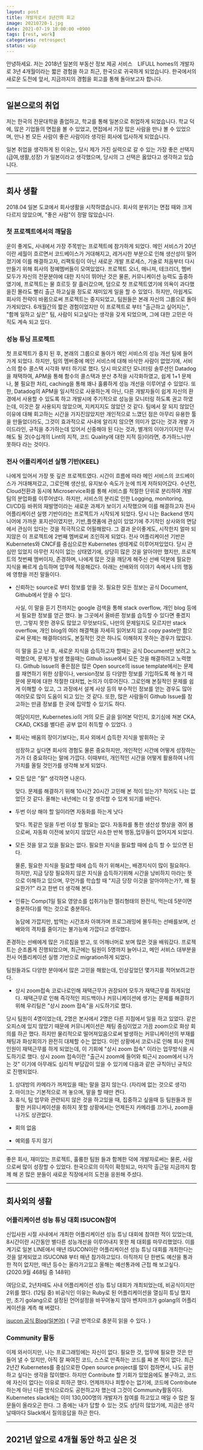 ```yaml
---
layout: post
title: 개발자로서 3년간의 회고
image: 20210720-1.jpg
date: 2021-07-19 10:00:00 +0900
tags: [rest, work]
categories: retrospect
status: wip
---
```


안녕하세요. 저는 2018년 일본의 부동산 정보 제공 서비스　LIFULL homes의 개발자로 3년 4개월이라는 짧은 경험을 하고
최근, 한국으로 귀국하게 되었습니다.
한국에서의 새로운 도전에 앞서, 지금까지의 경험을 회고를 통해 돌아보고자 합니다.

---

## 일본으로의 취업
저는 한국의 전문대학을 졸업하고, 학교를 통해 일본으로 취업하게 되었습니다.
학교 덕에, 많은 기업들의 면접을 볼 수 있었고,
면접에서 가장 많은 사람을 만나 볼 수 있었으며, 만나 뵌 모든 사람이 좋은 사람이라 생각된 회사에 입사하게 되었습니다.

일본 취업을 생각하게 된 이유는, 당시 제가 가진 실력으로 갈 수 있는 가장 좋은 선택지(급여,생활,성장) 가 일본이라고 생각했으며, 
당시의 그 선택은 옳았다고 생각하고 있습니다.

---

## 회사 생활
2018.04 일본 도쿄에서 회사생활을 시작하였습니다.
회사의 분위기는 면접 때와 크게 다르지 않았으며, "좋은 사람"이 정말 많았습니다.

### 첫 프로젝트에서의 깨달음
운이 좋게도, 사내에서 가장 주목받는 프로젝트에 참가하게 되었다.
메인 서비스가 20년이란 세월이 흐르면서 코드베이스가 거대해지고, 레거시한 부분으로 인해 생산성이 떨어졌기에
이를 해결하고자, 리팩토링이 아닌 새로운 개발 프로세스, 기술로 처음부터 다시 만들기 위해 회사의 정예멤버들이 모여있었다.
프로젝트 오너, 매니져, 테크리더, 멤버 모두가 자신의 전문분야에 대한 지식이 뛰어난 것은 물론, 커뮤니케이션 능력도 출중하였기에, 프로젝트는 물 흐르듯 잘 흘러갔으며, 덤으로 첫 프로젝트였기에 의욕이 과다했을진 몰라도 빨리 출근 하고싶을 정도로 재미있게 일을 할 수 있었다.
하지만, 아쉽게도 회사의 전략이 바뀜으로써 프로젝트는 중지되었고, 팀원들은 본래 자신의 그룹으로 돌아가게되었다.
6개월간의 짧은 경험이었지만 이 프로젝트로 부터 "출근하고 싶어지는", "함께 일하고 싶은" 팀, 사람이 되고싶다는 생각을 갖게 되었으며, 그에 대한 고민은 아직도 계속 되고 있다.

### 성능 튜닝 프로젝트
첫 프로젝트가 중지 된 후, 본래의 그룹으로 돌아가 메인 서비스의 성능 개선 팀에 들어가게 되었다.
하지만, 팀의 멤버중에 메인 서비스에 대해 바삭한 사람이 없었기에, 서비스의 함수 콜스택 시각화 부터 하기로 했다.
당시 떠오르던 모니터링 솔루션인 Datadog을 채택하여, APM을 통해 함수의 콜스택과 분산 추적을 시각화하였고,
쉽게 1+1 문제나, 불 필요한 처리, caching을 통해 꽤나 훌륭하게 성능 개선을 이루어낼 수 있었다.
또한, Datadog의 APM을 일시적으로 사용하는게 아닌, 다른 개발자들이 쉽게 자신의 환경에서 사용할 수 있도록 하고
개발시에 주기적으로 성능을 모니터링 하도록 권고 하였는데, 이것은 잘 사용되지 않았으며, 지켜지지도 않았던 것 같다.
팀에서 잘 되지 않았던 이유에 대해 회고하는 시간을 가지진않았지만 개인적으로 느꼈던 점은 
아무리 유용한 툴을 만들었더라도, 그것이 효과적으로 사내에 알리지 않으면 의미가 없다는 것과
개발 가이드라인, 규칙을 추가하는데 있어서 신중해야 된 다는 것과, 별개의 이야기이지만 무시해도 될 것(수십개의 Lint의 지적, 코드 Quality에 대한 지적 등)이라면, 추가하느니만 못하다 라는 것이다.

### 전사 어플리케이션 실행 기반(KEEL)
나에게 있어서 가장 뜻 깊은 프로젝트였다.
시간이 흐름에 따라 메인 서비스의 코드베이스가 거대해져갔고, 그로인해 생산성, 유지보수 속도가 눈에 띄게 저하되어갔다.
수년전, Cloud전환과 동시에 Microservice화를 통해 서비스를 적절한 단위로 분리하여 개발팀의 분업화를 이루어냈다.
하지만, 서비스의 분리로 인한 Logging, monitoring, CI/CD등 바퀴의 재발명이라는 새로운 과제가 보이기 시작했으며 이를 해결하고자 
전사 어플리케이션 실행 기반이라는 프로젝트가 시작되게 되었다.
당시 나는 Backend 엔지니어에 가까운 포지션이였지만, 기반,플랫폼에 관심이 있었기에 주기적인 상사와의 면담에서 관심이 있다는 것을 적극적으로 어필해왔다. 
그 결과 운이좋게도, 시작한지 얼마 되지않은 이 프로젝트에 2번째 멤버로써 조인하게 되었다.
전사 어플리케이션 기반은 Kubernetes와 CNCF를 중심으로한 Kubernetes 생태계로 이루어져있었다.
당시 관심만 있었지 아무런 지식이 없는 상태였기에, 상당히 많은 것을 알아야만 했지만,
프로젝트의 첫번째 멤버이자, 존경하며, 나에게 많은 것을 깨닫게 해주신 선배 덕분에 필요한 지식을 빠르게 습득하며 업무에 적응해갔다.
아래는 선배와의 이야기 속에서 나의 행동에 영향을 끼친 말들이다.

- 신뢰하는 source로 부터 정보를 얻을 것.
  필요한 모든 정보는 공식 Document, Github에서 얻을 수 있다.
  
  사실, 이 말을 듣기 전까지는 google 검색을 통해 stack overflow, 개인 blog 등에서 필요한 정보를 얻곤 했다.
  늘 그곳에서 올바른 정보를 습득할 수 있다면 좋겠지만, 그렇지 못한 경우도 많았고
  무엇보다도, 나만의 문제일지도 모르지만 stack overflow, 개인 blog의 여러 해결책을 자세히 읽어보지 않고 copy paste만 함으로써
  문제는 해결하더라도, 본질적인 것은 하나도 이해하지 못하는 경우가 많았다.
  
  이 말을 듣고 난 후, 새로운 지식을 습득하고자 할때는 공식 Document만 보려고 노력했으며,
  문제가 발생 했을때는 Github issue에서 모든 것을 해결하려고 노력했다.
  Github Issue의 좋은점은 많은 Open source의 issue template에서는
  문제를 재연하기 위한 상황이나, version정보 등 다양한 정보를 기입하도록 해 놓기 때문에 문제에 대한 적절한 대처법, 논의가 이루어진다.
  그로인해 본질적인 문제를 쉽게 이해할 수 있고, 그 과정에서 설계 사상 등의 부수적인 정보를 얻는 경우도 많아 여러모로 많이 도움이 되고 있는 것 같다.
  또한, 많은 사람들이 Github Issue를 참고하는 만큼 정보를 한 곳에 집약할 수 있기도 하다.

  여담이지만, Kubernetes.io의 거의 모든 글을 읽어본 덕인지, 호기심에 쳐본 CKA, CKAD, CKS를 별다른 공부 없이 취득할 수 있었다. :)

- 회사는 배움의 장이기보다는, 회사 외에서 습득한 지식을 발휘하는 곳
  
  성장하고 싶다면 회사의 경험도 물론 중요하지만, 개인적인 시간에 어떻게 성장하는가가 더 중요하다는 말에 가깝다.
  이때부터, 개인적인 시간을 어떻게 활용하여 나의 가치를 올릴 것인가를 생각해 보게 되었다.

- 모든 답은 "잘" 생각하면 나온다.
  
  맞다. 문제를 해결하기 위해 10시간 20시간 고민해 본 적이 있는가? 
  적어도 나는 없었던 것 같다. 올해는 내년에는 더 잘 생각할 수 있게 되기를 바란다. 

- 두번 이상 해야 할 일이라면 자동화를 하는게 낫다
  
  맞다. 똑같은 일을 두번 이상 할 필요는 없다.
  자동화를 통한 생산성 향상을 겪어 봄으로써, 자동화 이전에 보이지 않았던 사소한 반복 행동,업무들이 없어지게 되었다.
  

- 모든 것을 알고 있을 필요는 없다. 필요한 지식을 필요할 때에 습득 할 수 있으면 된다.
  
  물론, 필요한 지식을 필요할 때에 습득 하기 위해서는, 배경지식이 많이 필요하다.
  하지만, 지금 당장 필요하지 않은 지식을 습득하기위해 시간을 낭비하지 마라는 뜻으로 이해하고 있으며,
  무언가를 학습할 때 "지금 당장 이것을 알아야하는가?, 왜 필요한가?" 라고 한번 더 생각해 본다.

- 인류는 Comp(1일 필요 영양소를 섭취가능한 젤리형태의 완전식, 먹는데 5분이면 충분하다)를 먹는 것으로 충분하다.
  
  농담에 가깝지만, 밥먹는 시간조차 아껴가며 프로그래밍에 몰두하는 선배를보며,
  선배와의 격차를 줄이기는 불가능에 가깝다고 생각했다.


존경하는 선배에게 많은 가르침을 받고, 또 어깨너머로 보며 많은 것을 배워갔다.
프로젝트는 순조롭게 진행되었으며, 최근에는 팀원이 5명까지 늘어나고, 메인 서비스 대부분을 전사 어플리케이션 실행 기반으로 migration하게 되었다.

팀원들과도 다양한 분야에서 많은 고민을 해왔는데, 인상깊었던 몇가지를 적어보려고한다.

- 상시 zoom접속
코로나로인해 재택근무가 권장되어 모두가 재택근무를 하게되었다.
재택근무로 인해 즉각적인 피드백이나 커뮤니케이션에 생기는 문제를 해결하기 위해 우리팀은 "상시 zoom 접속"을 시도하기로 했다.



당시 팀원이 4명이었는데, 2명은 본사에서 2명은 다른 지점에서 일을 하고 있었다.
같은 오피스에 있지 않았기 때문에 커뮤니케이션은 채팅 중심이었고 가끔 zoom으로 화상 회의를 하곤 했다.
하지만 물리적으로 떨어져있음으로써 발생하는 커뮤니케이션의 부재를 채팅과 화상회의가 완전히 대체할 수는 없었다.
이런 상황에서 코로나로 인해 회사 전체인원이 재택근무를 하게 되었는데, 이 기회에 "상시 zoom 접속" 이라는 업무방식을 시도하기로 했다.
상시 zoom 접속이란 "출근시 zoom에 들어와 퇴근시 zoom에서 나가는 것" 이기에 아무래도 심리적 부담감이 있을 수 있기에 다음과 같은 규칙아닌 규칙으로 진행되었다.
1. 상대방의 카메라가 꺼져있을 때는 말을 걸지 않는다. (자리에 없는 것으로 생각) 
1. 마이크는 기본적으로 꺼 놓으며, 말을 할 때만 켠다.
1. 휴식, 팀 업무와 관련되지 않은 것을 하고있을 때, 집중하고 싶을때 등 팀원들과 원활한 커뮤니케이션을 취하지 못할 상황에서는 언제든지 카메라를 끄거나, zoom을 나가도 상관없다.
 

- 회의 없음


- 예외를 두지 않기



---

좋은 회사, 재미있는 프로젝트, 훌륭한 팀원 들과 함께한 덕에 개발자로써는 물론, 사람으로써 많이 성장할 수 있었다.
한국으로의 이직이 확정되고, 마지막 출근일 
지금까지 함께 해 온 많은 분들이 새로운 직장에서의 도전을 응원해 주셨다.

---

## 회사외의 생활

### 어플리케이션 성능 튜닝 대회 ISUCON참여
신입사원 시절 사내에서 개최한 어플리케이션 성능 튜닝 대회에 참여한 적이 있었는데, 8시간이란 시간동안 별다른 성능개선을 이루어내지 못한 체 대회를 마무리했었다. 이를 계기로 일본 LINE에서 매년 ISUCON이란 어플리케이션 성능 튜닝 대회를 개최한다는 것을 알게되었고
ISUCON8 부터 매년 참가하고있다.
아직까지 단 한번도 예산을 통과한 적이 없지만, 매년 등수는 올라가고있고 올해는 예선통과에 근접 해 보고싶다.
(2020.9월 468팀 중 148위)

여담으로, 2년차때도 사내 어플리케이션 성능 튜닝 대회가 개최되었는데, 비공식이지만 2위를 했다. (12팀 중)
비공식인 이유는 Ruby로 된 어플리케이션을 열심히 튜닝 했지만, 초기 golang으로 설정된 언어설정을 바꾸어놓지 않아 벤치마크가 golang의 어플리케이션을 계측 해 버렸다.

[isucon 공식 Blog(일본어)](https://isucon.net/) ( 구글 번역으로 충분히 읽을 수 있다. )

### Community 활동
이제 와서이지만, 나는 프로그래밍에는 자신이 없다.
필요한 것, 업무에 필요한 것은 만들어 낼 수 있지만, 아직 잘 짜여진 코드, 스스로 만족하는 코드를 짜 본 적이 없다.
최근 2년간 Kubernetes를 중심으로한 Open source project를 많이 접하면서, 나도 공헌하고 싶다는 생각을 많이했다.
하지만 Contribute 할 기회가 있었음에도 불구하고, 코드에 자신이 없다는 이유로 피하곤 했다.
언제까지나 피할수는 없기에, 코드에 Contribute하는게 아닌 다른 방식으로라도 공헌하고자 했는데
그것이 Community활동이다.
Kubernetes slack에는 이미 130,000명의 개발자가 참여를 하고있고 매일 수 많은 질문들이 올라오곤 한다.
그 중에는 내가 답할 수 있는 것도 상당히 많았기에, 지금은 생각날때마다 Slack에서 질의응답을 하곤 한다.


---

## 2021년 앞으로 4개월 동안 하고 싶은 것

